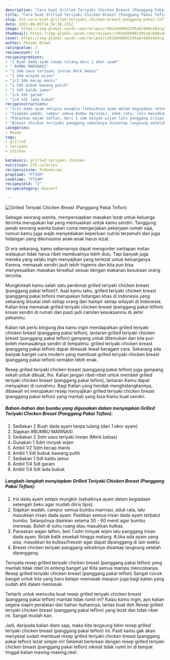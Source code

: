 ```yaml
---
description: "Cara buat Grilled Teriyaki Chicken Breast (Panggang Pakai Teflon) yang nikmat dan Mudah Dibuat"
title: "Cara buat Grilled Teriyaki Chicken Breast (Panggang Pakai Teflon) yang nikmat dan Mudah Dibuat"
slug: 415-cara-buat-grilled-teriyaki-chicken-breast-panggang-pakai-teflon-yang-nikmat-dan-mudah-dibuat
date: 2021-06-05T14:34:10.235Z
image: https://img-global.cpcdn.com/recipes/c991dd48082295a0/680x482cq70/grilled-teriyaki-chicken-breast-panggang-pakai-teflon-foto-resep-utama.jpg
thumbnail: https://img-global.cpcdn.com/recipes/c991dd48082295a0/680x482cq70/grilled-teriyaki-chicken-breast-panggang-pakai-teflon-foto-resep-utama.jpg
cover: https://img-global.cpcdn.com/recipes/c991dd48082295a0/680x482cq70/grilled-teriyaki-chicken-breast-panggang-pakai-teflon-foto-resep-utama.jpg
author: Phoebe Brown
ratingvalue: 3
reviewcount: 14
recipeingredient:
- "2 Buah dada ayam tanpa tulang dari 1 ekor ayam"
- " BUMBU MARINASI"
- "2 Sdm saus teriyaki instan Merk bebas"
- "1 Sdm minyak wijen"
- "1/2 Sdm kecap manis"
- "1 Sdt bubuk bawang putih"
- "1 Sdt kaldu jamur"
- "1/4 Sdt garam"
- "1/4 Sdt lada bubuk"
recipeinstructions:
- "Iris dada ayam setipis mungkin (sebaiknya ayam dalam kegiadaan setengah beku agar mudah diiris tipis)."
- "Siapkan wadah, campur semua bumbu marinasi, aduk rata, lalu masukkan irisan dada ayam. Pastikan semua irisan dada ayam terbalut bumbu. Selanjutnya diamkan selama 30 - 60 menit agar bumbu meresap. Boleh di suhu ruang atau masukkan kulkas."
- "Panaskan wajan teflon, beri 1 sdm minyak wijen lalu panggang irisan dada ayam. Bolak balik sesekali hingga matang. #Jika ada ayam yang sisa, masukkan ke kulkas/freezer agar dapat dipanggang di lain waktu."
- "Breast chicken teriyaki panggang sebaiknya disantap langsung setelah dipanggang."
categories:
- Resep
tags:
- grilled
- teriyaki
- chicken

katakunci: grilled teriyaki chicken 
nutrition: 275 calories
recipecuisine: Indonesian
preptime: "PT35M"
cooktime: "PT54M"
recipeyield: "3"
recipecategory: Dessert

---
```



![Grilled Teriyaki Chicken Breast (Panggang Pakai Teflon)](https://img-global.cpcdn.com/recipes/c991dd48082295a0/680x482cq70/grilled-teriyaki-chicken-breast-panggang-pakai-teflon-foto-resep-utama.jpg)

Sebagai seorang wanita, mempersiapkan masakan lezat untuk keluarga tercinta merupakan hal yang memuaskan untuk kamu sendiri. Tanggung jawab seorang  wanita bukan cuma mengerjakan pekerjaan rumah saja, namun kamu juga wajib menyediakan keperluan nutrisi terpenuhi dan juga hidangan yang dikonsumsi anak-anak harus lezat.

Di era  sekarang, kamu sebenarnya dapat mengorder santapan instan walaupun tidak harus ribet membuatnya lebih dulu. Tapi banyak juga mereka yang selalu ingin menyajikan yang terlezat untuk keluarganya. Karena, memasak sendiri jauh lebih higienis dan kita pun bisa menyesuaikan masakan tersebut sesuai dengan makanan kesukaan orang tercinta. 



Mungkinkah kamu salah satu penikmat grilled teriyaki chicken breast (panggang pakai teflon)?. Asal kamu tahu, grilled teriyaki chicken breast (panggang pakai teflon) merupakan hidangan khas di Indonesia yang sekarang disukai oleh setiap orang dari hampir setiap wilayah di Indonesia. Kalian bisa memasak grilled teriyaki chicken breast (panggang pakai teflon) kreasi sendiri di rumah dan pasti jadi camilan kesukaanmu di akhir pekanmu.

Kalian tak perlu bingung jika kamu ingin mendapatkan grilled teriyaki chicken breast (panggang pakai teflon), lantaran grilled teriyaki chicken breast (panggang pakai teflon) gampang untuk ditemukan dan kita pun boleh memasaknya sendiri di tempatmu. grilled teriyaki chicken breast (panggang pakai teflon) dapat dimasak lewat beragam cara. Sekarang ada banyak banget cara modern yang membuat grilled teriyaki chicken breast (panggang pakai teflon) semakin lebih enak.

Resep grilled teriyaki chicken breast (panggang pakai teflon) juga gampang sekali untuk dibuat, lho. Kalian jangan ribet-ribet untuk membeli grilled teriyaki chicken breast (panggang pakai teflon), lantaran Kamu dapat menyajikan di rumahmu. Bagi Kalian yang hendak menghidangkannya, dibawah ini merupakan resep menyajikan grilled teriyaki chicken breast (panggang pakai teflon) yang mantab yang bisa Kamu buat sendiri.

<!--inarticleads1-->

##### Bahan-bahan dan bumbu yang digunakan dalam menyiapkan Grilled Teriyaki Chicken Breast (Panggang Pakai Teflon):

1. Sediakan 2 Buah dada ayam tanpa tulang (dari 1 ekor ayam)
1. Siapkan  #BUMBU MARINASI
1. Sediakan 2 Sdm saus teriyaki instan (Merk bebas)
1. Gunakan 1 Sdm minyak wijen
1. Ambil 1/2 Sdm kecap manis
1. Ambil 1 Sdt bubuk bawang putih
1. Sediakan 1 Sdt kaldu jamur
1. Ambil 1/4 Sdt garam
1. Ambil 1/4 Sdt lada bubuk




<!--inarticleads2-->

##### Langkah-langkah menyiapkan Grilled Teriyaki Chicken Breast (Panggang Pakai Teflon):

1. Iris dada ayam setipis mungkin (sebaiknya ayam dalam kegiadaan setengah beku agar mudah diiris tipis).
1. Siapkan wadah, campur semua bumbu marinasi, aduk rata, lalu masukkan irisan dada ayam. Pastikan semua irisan dada ayam terbalut bumbu. Selanjutnya diamkan selama 30 - 60 menit agar bumbu meresap. Boleh di suhu ruang atau masukkan kulkas.
1. Panaskan wajan teflon, beri 1 sdm minyak wijen lalu panggang irisan dada ayam. Bolak balik sesekali hingga matang. #Jika ada ayam yang sisa, masukkan ke kulkas/freezer agar dapat dipanggang di lain waktu.
1. Breast chicken teriyaki panggang sebaiknya disantap langsung setelah dipanggang.




Ternyata resep grilled teriyaki chicken breast (panggang pakai teflon) yang mantab tidak ribet ini enteng banget ya! Kita semua mampu mencobanya. Resep grilled teriyaki chicken breast (panggang pakai teflon) Sangat cocok banget untuk kita yang baru belajar memasak maupun juga bagi kalian yang sudah ahli dalam memasak.

Tertarik untuk mencoba buat resep grilled teriyaki chicken breast (panggang pakai teflon) mantab tidak rumit ini? Kalau kamu ingin, ayo kalian segera siapin peralatan dan bahan-bahannya, lantas buat deh Resep grilled teriyaki chicken breast (panggang pakai teflon) yang lezat dan tidak ribet ini. Sangat mudah kan. 

Jadi, daripada kalian diam saja, maka kita langsung bikin resep grilled teriyaki chicken breast (panggang pakai teflon) ini. Pasti kamu gak akan menyesal sudah membuat resep grilled teriyaki chicken breast (panggang pakai teflon) lezat simple ini! Selamat berkreasi dengan resep grilled teriyaki chicken breast (panggang pakai teflon) nikmat tidak rumit ini di tempat tinggal kalian masing-masing,oke!.


